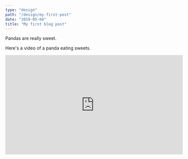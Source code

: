 ```yaml
---
type: "design"
path: "/design/my-first-post"
date: "2019-05-04"
title: "My first blog post"
---
```


Pandas are really sweet.

Here's a video of a panda eating sweets.

<iframe width="560" height="315" src="https://www.youtube.com/embed/4n0xNbfJLR8" frameborder="0" allowfullscreen></iframe>